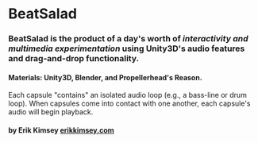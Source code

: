 # BeatSalad
### BeatSalad is the product of a day's worth of _interactivity and multimedia experimentation_ using Unity3D's audio features and drag-and-drop functionality.
#### Materials: Unity3D, Blender, and Propellerhead's Reason.

Each capsule "contains" an isolated audio loop (e.g., a bass-line or drum loop).  When capsules come into contact with one another, each capsule's audio will begin playback.

#### by Erik Kimsey [erikkimsey.com](http://erikkimsey.com)




